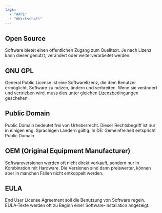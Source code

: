 ```yaml
---
tags:
  - "#AP1"
  - "#Wirtschaft"
---
```


## Open Source
Software bietet einen öffentlichen Zugang zum Quelltext. Je nach Lizenz kann dieser genutzt, verändert oder weiterverarbeitet werden.

## GNU GPL
General Public License ist eine Softwarelizenz, die dem Benutzer ermöglicht, Software zu nutzen, ändern und verbreiten. Wenn sie verändert und vertrieben wird, muss dies unter gleichen Lizenzbedingungen geschehen.

## Public Domain
Public Domain bedeutet frei von Urheberrecht. Dieser Rechtsbegriff ist nur in einigen eng. Sprachigen Ländern gültig. In DE: Gemeinfreiheit entspricht Public Domain

## OEM (Original Equipment Manufacturer)
Softwareversionen werden oft nicht direkt verkauft, sondern nur in Kombination mit Hardware. Die Versionen sind dann preiswerter, können aber in manchen Fällen nicht entkoppelt werden.

## EULA
End User License Agreement soll die Benutzung von Software regeln. EULA-Texte werden oft zu Beginn einer Software-Installation angezeigt.


